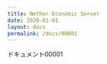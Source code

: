 ```yaml
---
title: Nether Economic Server
date: 2020-01-01
layout: docs
permalink: /docs/00001
---
```


ドキュメント00001
